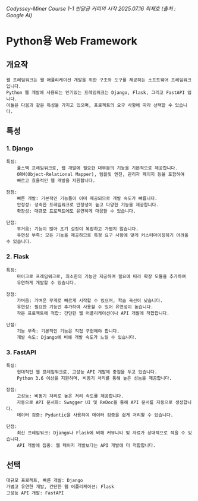 ###### Codyssey-Miner Course 1-1 반달곰 커피의 시작 2025.07.16 최재호 (출처 : Google AI)
#
# Python용 Web Framework


## 개요작
    웹 프레임워크는 웹 애플리케이션 개발을 위한 구조와 도구를 제공하는 소프트웨어 프레임워크입니다.
    Python 웹 개발에 사용되는 인기있는 프레임워크는 Django, Flask, 그리고 FastAPI 입니다.
    이들은 다음과 같은 특성을 가지고 있으며, 프로젝트의 요구 사항에 따라 선택할 수 있습니다.

## 특성

### 1. Django

    특징:
        풀스택 프레임워크로, 웹 개발에 필요한 대부분의 기능을 기본적으로 제공합니다.
        ORM(Object-Relational Mapper), 템플릿 엔진, 관리자 페이지 등을 포함하여
        빠르고 효율적인 웹 개발을 지원합니다.

    장점:
        빠른 개발: 기본적인 기능들이 이미 제공되므로 개발 속도가 빠릅니다.
        안정성: 성숙한 프레임워크로 안정성이 높고 다양한 기능을 제공합니다.
        확장성: 대규모 프로젝트에도 유연하게 대응할 수 있습니다. 

    단점:
        무거움: 기능이 많아 초기 설정이 복잡하고 가볍지 않습니다.
        유연성 부족: 모든 기능을 제공하므로 특정 요구 사항에 맞게 커스터마이징하기 어려울 수 있습니다. 

### 2. Flask

    특징:
        마이크로 프레임워크로, 최소한의 기능만 제공하며 필요에 따라 확장 모듈을 추가하여 
        유연하게 개발할 수 있습니다.

    장점:
        가벼움: 가벼운 무게로 빠르게 시작할 수 있으며, 학습 곡선이 낮습니다.
        유연성: 필요한 기능만 추가하여 사용할 수 있어 유연성이 높습니다.
        작은 프로젝트에 적합: 간단한 웹 어플리케이션이나 API 개발에 적합합니다.

    단점:
        기능 부족: 기본적인 기능은 직접 구현해야 합니다.
        개발 속도: Django에 비해 개발 속도가 느릴 수 있습니다. 

### 3. FastAPI

    특징:
        현대적인 웹 프레임워크로, 고성능 API 개발에 중점을 두고 있습니다.
        Python 3.6 이상을 지원하며, 비동기 처리를 통해 높은 성능을 제공합니다.

    장점:
        고성능: 비동기 처리로 높은 처리 속도를 제공합니다.
        자동으로 API 문서화: Swagger UI 및 ReDoc을 통해 API 문서를 자동으로 생성합니다.
        데이터 검증: Pydantic을 사용하여 데이터 검증을 쉽게 처리할 수 있습니다.

    단점:
        최신 프레임워크: Django나 Flask에 비해 커뮤니티 및 자료가 상대적으로 적을 수 있습니다.
        API 개발에 집중: 웹 페이지 개발보다는 API 개발에 더 적합합니다.

## 선택

    대규모 프로젝트, 빠른 개발: Django
    가볍고 유연한 개발, 간단한 웹 어플리케이션: Flask
    고성능 API 개발: FastAPI